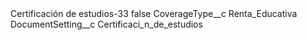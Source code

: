 <?xml version="1.0" encoding="UTF-8"?>
<CustomMetadata xmlns="http://soap.sforce.com/2006/04/metadata" xmlns:xsi="http://www.w3.org/2001/XMLSchema-instance" xmlns:xsd="http://www.w3.org/2001/XMLSchema">
    <label>Certificación de estudios-33</label>
    <protected>false</protected>
    <values>
        <field>CoverageType__c</field>
        <value xsi:type="xsd:string">Renta_Educativa</value>
    </values>
    <values>
        <field>DocumentSetting__c</field>
        <value xsi:type="xsd:string">Certificaci_n_de_estudios</value>
    </values>
</CustomMetadata>
